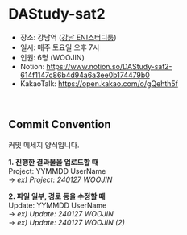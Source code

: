 # DAStudy-sat2
- 장소: 강남역 (<a href='https://naver.me/5pEsszGN'>강남 ENI스터디룸</a>)
- 일시: 매주 토요일 오후 7시
- 인원: 6명 (WOOJIN)
- Notion: https://www.notion.so/DAStudy-sat2-614f1147c86b4d94a6a3ee0b174479b0
- KakaoTalk: https://open.kakao.com/o/gQehth5f

<br>

## Commit Convention
커밋 메세지 양식입니다.

<b>1. 진행한 결과물을 업로드할 때</b><br>
Project: YYMMDD UserName<br>
→ <i>ex) Project: 240127 WOOJIN</i>

<b>2. 파일 일부, 경로 등을 수정할 때</b><br>
Update: YYMMDD UserName<br>
→ <i>ex) Update: 240127 WOOJIN</i><br>
→ <i>ex) Update: 240127 WOOJIN (2)</i><br>

